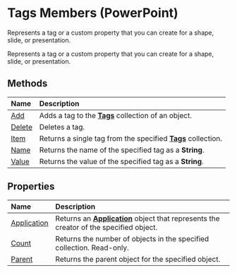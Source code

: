 
# Tags Members (PowerPoint)
Represents a tag or a custom property that you can create for a shape, slide, or presentation. 

Represents a tag or a custom property that you can create for a shape, slide, or presentation. 


## Methods



|**Name**|**Description**|
|:-----|:-----|
|[Add](4bb8a24a-0968-3968-e460-4f5b85b04eb9.md)|Adds a tag to the  **[Tags](75ecbd43-0aa7-d49d-f1f5-c6c21d8babee.md)** collection of an object.|
|[Delete](1b8898d0-2fcd-128c-1340-ee8bb4716a27.md)|Deletes a tag.|
|[Item](66e4b84b-4bcc-d526-fa69-0ecfc52ef649.md)|Returns a single tag from the specified  **[Tags](75ecbd43-0aa7-d49d-f1f5-c6c21d8babee.md)** collection.|
|[Name](da2317a5-927b-82c9-2ebe-408c1dcd1e06.md)|Returns the name of the specified tag as a  **String**.|
|[Value](8d7507d2-6533-5d63-c6ff-fec9581fb44f.md)|Returns the value of the specified tag as a  **String**.|

## Properties



|**Name**|**Description**|
|:-----|:-----|
|[Application](520966df-1a39-9da5-e918-413cfc19a674.md)|Returns an  **[Application](978c2b99-4271-b953-4283-73b5f3d96f41.md)** object that represents the creator of the specified object.|
|[Count](4a6ae9cb-65f8-c273-e50c-e75d6a785767.md)|Returns the number of objects in the specified collection. Read-only.|
|[Parent](019d1e25-a57c-d081-c019-51fcefc9a147.md)|Returns the parent object for the specified object.|
